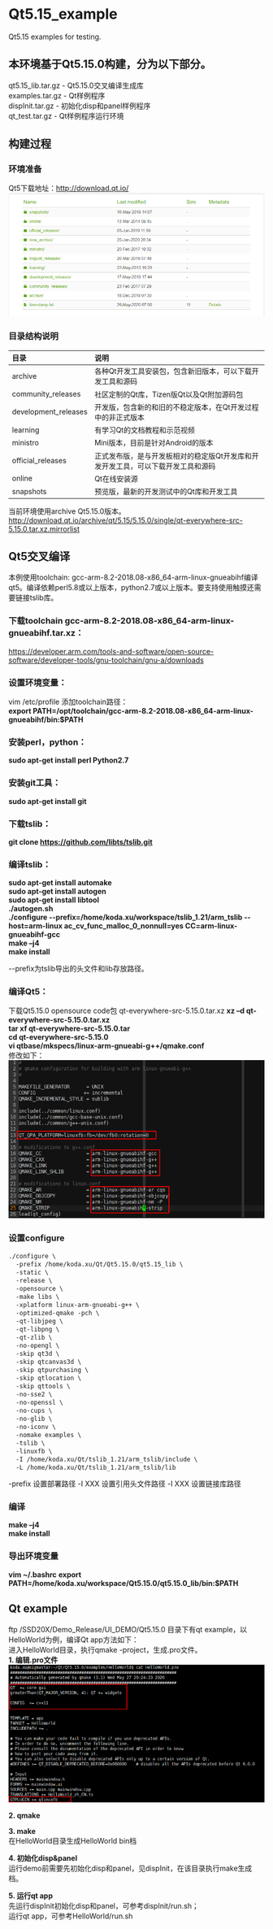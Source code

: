 # Qt5.15_example
Qt5.15 examples for testing.

## 本环境基于Qt5.15.0构建，分为以下部分。
qt5.15_lib.tar.gz - Qt5.15.0交叉编译生成库  
examples.tar.gz   - Qt样例程序  
dispInit.tar.gz	  - 初始化disp和panel样例程序  
qt_test.tar.gz	  - Qt样例程序运行环境  

## 构建过程  
### 环境准备
Qt5下载地址：<http://download.qt.io/>  
![avatar](md_res/1.png)

### 目录结构说明
| 目录 | 说明 |  
| :---- | :---- |  
| archive | 各种Qt开发工具安装包，包含新旧版本，可以下载开发工具和源码 |  
| community_releases | 社区定制的Qt库，Tizen版Qt以及Qt附加源码包 |
| development_releases | 开发版，包含新的和旧的不稳定版本，在Qt开发过程中的非正式版本 |
| learning | 有学习Qt的文档教程和示范视频 |
| ministro | Mini版本，目前是针对Android的版本 |
| official_releases | 正式发布版，是与开发板相对的稳定版Qt开发库和开发开发工具，可以下载开发工具和源码 |
| online | Qt在线安装源 |
| snapshots | 预览版，最新的开发测试中的Qt库和开发工具 |

当前环境使用archive Qt5.15.0版本。
<http://download.qt.io/archive/qt/5.15/5.15.0/single/qt-everywhere-src-5.15.0.tar.xz.mirrorlist>

## Qt5交叉编译
本例使用toolchain: gcc-arm-8.2-2018.08-x86_64-arm-linux-gnueabihf编译qt5。编译依赖perl5.8或以上版本，python2.7或以上版本。要支持使用触摸还需要链接tslib库。  
### 下载toolchain gcc-arm-8.2-2018.08-x86_64-arm-linux-gnueabihf.tar.xz：  
<https://developer.arm.com/tools-and-software/open-source-software/developer-tools/gnu-toolchain/gnu-a/downloads>  

### 设置环境变量：  
vim /etc/profile 添加toolchain路径：  
**export PATH=/opt/toolchain/gcc-arm-8.2-2018.08-x86_64-arm-linux-gnueabihf/bin:$PATH**

### 安装perl，python：
**sudo apt-get install perl Python2.7**

### 安装git工具：
**sudo apt-get install git**

### 下载tslib：
**git clone https://github.com/libts/tslib.git**

### 编译tslib：
**sudo apt-get install automake**    
**sudo apt-get install autogen**  
**sudo apt-get install libtool**  
**./autogen.sh**  
**./configure --prefix=/home/koda.xu/workspace/tslib_1.21/arm_tslib --host=arm-linux ac_cv_func_malloc_0_nonnull=yes CC=arm-linux-gnueabihf-gcc**  
**make –j4**  
**make install**  

--prefix为tslib导出的头文件和lib存放路径。

### 编译Qt5：
下载Qt5.15.0 opensource code包 qt-everywhere-src-5.15.0.tar.xz
**xz –d qt-everywhere-src-5.15.0.tar.xz**  
**tar xf qt-everywhere-src-5.15.0.tar**  
**cd qt-everywhere-src-5.15.0**  
**vi qtbase/mkspecs/linux-arm-gnueabi-g++/qmake.conf**  
修改如下：  
![avatar](md_res/2.png)  

### 设置configure
```
./configure \
  -prefix /home/koda.xu/Qt/Qt5.15.0/qt5.15_lib \
  -static \
  -release \
  -opensource \
  -make libs \
  -xplatform linux-arm-gnueabi-g++ \
  -optimized-qmake -pch \
  -qt-libjpeg \
  -qt-libpng \
  -qt-zlib \
  -no-opengl \
  -skip qt3d \
  -skip qtcanvas3d \
  -skip qtpurchasing \
  -skip qtlocation \
  -skip qttools \
  -no-sse2 \
  -no-openssl \
  -no-cups \
  -no-glib \
  -no-iconv \
  -nomake examples \
  -tslib \
  -linuxfb \
  -I /home/koda.xu/Qt/tslib_1.21/arm_tslib/include \
  -L /home/koda.xu/Qt/tslib_1.21/arm_tslib/lib
```

-prefix 设置部署路径
-I XXX  设置引用头文件路径
-I XXX	设置链接库路径

### 编译
**make –j4**  
**make install**  

### 导出环境变量
**vim ~/.bashrc** 
**export PATH=/home/koda.xu/workspace/Qt5.15.0/qt5.15.0_lib/bin:$PATH**

## Qt example
ftp /SSD20X/Demo_Release/UI_DEMO/Qt5.15.0 目录下有qt example，以HelloWorld为例，编译Qt app方法如下：  
进入HelloWorld目录，执行qmake -project，生成.pro文件。  
**1. 编辑.pro文件**    
![avatar](md_res/3.png)  

**2. qmake**     

**3. make**  
在HelloWorld目录生成HelloWorld bin档   

**4. 初始化disp&panel**   
运行demo前需要先初始化disp和panel，见dispInit，在该目录执行make生成档。   

**5. 运行qt app**   
先运行dispInit初始化disp和panel，可参考dispInit/run.sh；  
运行qt app，可参考HelloWorld/run.sh  
